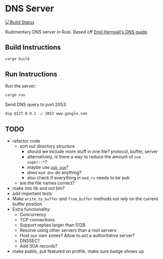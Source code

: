 # DNS Server

[![Build Status](https://img.shields.io/github/workflow/status/dominikrys/dns-server/ci?style=flat-square)](https://github.com/dominikrys/dns-server/actions)

Rudimentary DNS server in Rust. Based off [Emil Hernvall's DNS guide](https://github.com/EmilHernvall/dnsguide).

## Build Instructions

```bash
cargo build
```

## Run Instructions

Run the server:

```bash
cargo run
```

Send DNS query to port 2053:

```bash
dig @127.0.0.1 -p 2053 www.google.com
```

## TODO

- refactor code
  - sort out directory structure
    - should we include more stuff in one file? protocol, buffer, server
    - alternatively, is there a way to reduce the amount of `use super::*`?
    - maybe use [`pub use`](https://www.reddit.com/r/rust/comments/6x49mu/what_are_some_rules_of_thumb_for_use/dmd07yr?utm_source=share&utm_medium=web2x&context=3)?
    - does `mod dns` do anything?
    - also check if everything in `mod.rs` needs to be pub
  - are the file names correct?
- make into lib and not bin?
- add important tests
- Make `write_to_buffer` and `from_buffer` methods not rely on the current buffer position
- Extra functionality:
  - Concurrency
  - TCP connections
  - Support replies larger than 512B
  - Resolve using other servers than a root servers
  - Host our own zones? Allow to act a authoritative server?
  - DNSSEC?
  - Add SOA records?
- make public, put featured on profile, make sure badge shows up
